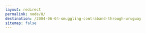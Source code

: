 ```yaml
---
layout: redirect
permalink: node/8/
destination: /2004-06-04-smuggling-contraband-through-uruguay
sitemap: false
---
```

